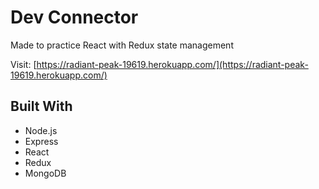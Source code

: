 # Dev Connector

Made to practice React with Redux state management

Visit: [https://radiant-peak-19619.herokuapp.com/](https://radiant-peak-19619.herokuapp.com/)   

## Built With

* Node.js
* Express
* React
* Redux
* MongoDB

